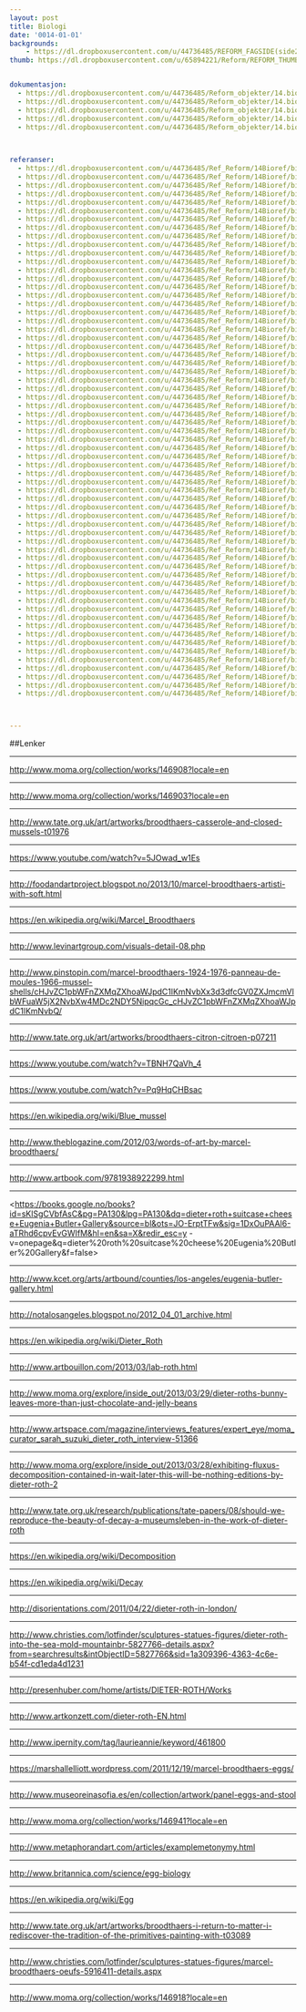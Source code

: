 ```yaml
---
layout: post
title: Biologi
date: '0014-01-01'
backgrounds:
    - https://dl.dropboxusercontent.com/u/44736485/REFORM_FAGSIDE(side2)/14.Biologi2m.jpg
thumb: https://dl.dropboxusercontent.com/u/65894221/Reform/REFORM_THUMBNAILS/14.Biologi.jpg


dokumentasjon:
  - https://dl.dropboxusercontent.com/u/44736485/Reform_objekter/14.bio1.jpg
  - https://dl.dropboxusercontent.com/u/44736485/Reform_objekter/14.bio2.jpg
  - https://dl.dropboxusercontent.com/u/44736485/Reform_objekter/14.bio3.jpg
  - https://dl.dropboxusercontent.com/u/44736485/Reform_objekter/14.bio4.jpg
  - https://dl.dropboxusercontent.com/u/44736485/Reform_objekter/14.bio5.jpg
  


referanser:
  - https://dl.dropboxusercontent.com/u/44736485/Ref_Reform/14Bioref/bioref01.jpg
  - https://dl.dropboxusercontent.com/u/44736485/Ref_Reform/14Bioref/bioref02.jpg
  - https://dl.dropboxusercontent.com/u/44736485/Ref_Reform/14Bioref/bioref03.jpg
  - https://dl.dropboxusercontent.com/u/44736485/Ref_Reform/14Bioref/bioref04.jpg
  - https://dl.dropboxusercontent.com/u/44736485/Ref_Reform/14Bioref/bioref04b.jpg
  - https://dl.dropboxusercontent.com/u/44736485/Ref_Reform/14Bioref/bioref05.jpg
  - https://dl.dropboxusercontent.com/u/44736485/Ref_Reform/14Bioref/bioref05b.jpg
  - https://dl.dropboxusercontent.com/u/44736485/Ref_Reform/14Bioref/bioref05c.jpg
  - https://dl.dropboxusercontent.com/u/44736485/Ref_Reform/14Bioref/bioref06.jpg
  - https://dl.dropboxusercontent.com/u/44736485/Ref_Reform/14Bioref/bioref07.jpg
  - https://dl.dropboxusercontent.com/u/44736485/Ref_Reform/14Bioref/bioref08.jpg
  - https://dl.dropboxusercontent.com/u/44736485/Ref_Reform/14Bioref/bioref08b.jpg
  - https://dl.dropboxusercontent.com/u/44736485/Ref_Reform/14Bioref/bioref09.jpg
  - https://dl.dropboxusercontent.com/u/44736485/Ref_Reform/14Bioref/bioref09c.jpg
  - https://dl.dropboxusercontent.com/u/44736485/Ref_Reform/14Bioref/bioref09d.jpg
  - https://dl.dropboxusercontent.com/u/44736485/Ref_Reform/14Bioref/bioref09e.jpg
  - https://dl.dropboxusercontent.com/u/44736485/Ref_Reform/14Bioref/bioref09f.jpg
  - https://dl.dropboxusercontent.com/u/44736485/Ref_Reform/14Bioref/bioref09fg.jpg
  - https://dl.dropboxusercontent.com/u/44736485/Ref_Reform/14Bioref/bioref09g.jpg
  - https://dl.dropboxusercontent.com/u/44736485/Ref_Reform/14Bioref/bioref09h.jpg
  - https://dl.dropboxusercontent.com/u/44736485/Ref_Reform/14Bioref/bioref10.jpg
  - https://dl.dropboxusercontent.com/u/44736485/Ref_Reform/14Bioref/bioref11.jpg
  - https://dl.dropboxusercontent.com/u/44736485/Ref_Reform/14Bioref/bioref12.jpg
  - https://dl.dropboxusercontent.com/u/44736485/Ref_Reform/14Bioref/bioref13.jpg
  - https://dl.dropboxusercontent.com/u/44736485/Ref_Reform/14Bioref/bioref13b.jpg
  - https://dl.dropboxusercontent.com/u/44736485/Ref_Reform/14Bioref/bioref14.jpg
  - https://dl.dropboxusercontent.com/u/44736485/Ref_Reform/14Bioref/bioref15.jpg
  - https://dl.dropboxusercontent.com/u/44736485/Ref_Reform/14Bioref/bioref16.jpg
  - https://dl.dropboxusercontent.com/u/44736485/Ref_Reform/14Bioref/bioref17.jpg
  - https://dl.dropboxusercontent.com/u/44736485/Ref_Reform/14Bioref/bioref17b.jpg
  - https://dl.dropboxusercontent.com/u/44736485/Ref_Reform/14Bioref/bioref18.jpg
  - https://dl.dropboxusercontent.com/u/44736485/Ref_Reform/14Bioref/bioref19.jpg
  - https://dl.dropboxusercontent.com/u/44736485/Ref_Reform/14Bioref/bioref20.jpg
  - https://dl.dropboxusercontent.com/u/44736485/Ref_Reform/14Bioref/bioref21.jpg
  - https://dl.dropboxusercontent.com/u/44736485/Ref_Reform/14Bioref/bioref22.jpg
  - https://dl.dropboxusercontent.com/u/44736485/Ref_Reform/14Bioref/bioref23.jpg
  - https://dl.dropboxusercontent.com/u/44736485/Ref_Reform/14Bioref/bioref24.jpg
  - https://dl.dropboxusercontent.com/u/44736485/Ref_Reform/14Bioref/bioref25.jpg
  - https://dl.dropboxusercontent.com/u/44736485/Ref_Reform/14Bioref/bioref26.jpg
  - https://dl.dropboxusercontent.com/u/44736485/Ref_Reform/14Bioref/bioref27.jpg
  - https://dl.dropboxusercontent.com/u/44736485/Ref_Reform/14Bioref/bioref28.jpg
  - https://dl.dropboxusercontent.com/u/44736485/Ref_Reform/14Bioref/bioref29.jpg
  - https://dl.dropboxusercontent.com/u/44736485/Ref_Reform/14Bioref/bioref30.jpg
  - https://dl.dropboxusercontent.com/u/44736485/Ref_Reform/14Bioref/bioref31.jpg
  - https://dl.dropboxusercontent.com/u/44736485/Ref_Reform/14Bioref/bioref32.jpg
  - https://dl.dropboxusercontent.com/u/44736485/Ref_Reform/14Bioref/bioref33.jpg
  - https://dl.dropboxusercontent.com/u/44736485/Ref_Reform/14Bioref/bioref34.jpg
  - https://dl.dropboxusercontent.com/u/44736485/Ref_Reform/14Bioref/bioref35.jpg
  - https://dl.dropboxusercontent.com/u/44736485/Ref_Reform/14Bioref/bioref35b.jpg
  - https://dl.dropboxusercontent.com/u/44736485/Ref_Reform/14Bioref/bioref35c.jpg
  - https://dl.dropboxusercontent.com/u/44736485/Ref_Reform/14Bioref/bioref35d.jpg
  - https://dl.dropboxusercontent.com/u/44736485/Ref_Reform/14Bioref/bioref35e.jpg
  - https://dl.dropboxusercontent.com/u/44736485/Ref_Reform/14Bioref/bioref36.jpg
  - https://dl.dropboxusercontent.com/u/44736485/Ref_Reform/14Bioref/bioref36b.jpg
  - https://dl.dropboxusercontent.com/u/44736485/Ref_Reform/14Bioref/bioref36c.jpg
  - https://dl.dropboxusercontent.com/u/44736485/Ref_Reform/14Bioref/bioref36d.jpg
  - https://dl.dropboxusercontent.com/u/44736485/Ref_Reform/14Bioref/bioref36e.jpg
  - https://dl.dropboxusercontent.com/u/44736485/Ref_Reform/14Bioref/bioref36f.jpg
  - https://dl.dropboxusercontent.com/u/44736485/Ref_Reform/14Bioref/bioref37.jpg
  - https://dl.dropboxusercontent.com/u/44736485/Ref_Reform/14Bioref/bioref38.jpg
  - https://dl.dropboxusercontent.com/u/44736485/Ref_Reform/14Bioref/bioref39.jpg
  - https://dl.dropboxusercontent.com/u/44736485/Ref_Reform/14Bioref/bioref40.jpg
  - https://dl.dropboxusercontent.com/u/44736485/Ref_Reform/14Bioref/bioref41.jpg



---
```



##Lenker

* * *
<http://www.moma.org/collection/works/146908?locale=en>

* * *
<http://www.moma.org/collection/works/146903?locale=en>

* * *
<http://www.tate.org.uk/art/artworks/broodthaers-casserole-and-closed-mussels-t01976>

* * *
<https://www.youtube.com/watch?v=5JOwad_w1Es>

* * *
<http://foodandartproject.blogspot.no/2013/10/marcel-broodthaers-artisti-with-soft.html>

* * *
<https://en.wikipedia.org/wiki/Marcel_Broodthaers>

* * *
<http://www.levinartgroup.com/visuals-detail-08.php>

* * *
<http://www.pinstopin.com/marcel-broodthaers-1924-1976-panneau-de-moules-1966-mussel-shells/cHJvZC1pbWFnZXMqZXhoaWJpdC1lKmNvbXx3d3dfcGV0ZXJmcmVlbWFuaW5jX2NvbXw4MDc2NDY5NipqcGc_cHJvZC1pbWFnZXMqZXhoaWJpdC1lKmNvbQ/>

* * *
<http://www.tate.org.uk/art/artworks/broodthaers-citron-citroen-p07211>

* * *
<https://www.youtube.com/watch?v=TBNH7QaVh_4>

* * *
<https://www.youtube.com/watch?v=Pq9HqCHBsac>

* * *
<https://en.wikipedia.org/wiki/Blue_mussel>

* * *
<http://www.theblogazine.com/2012/03/words-of-art-by-marcel-broodthaers/>

* * *
<http://www.artbook.com/9781938922299.html>

* * *
<https://books.google.no/books?id=sKlSgCVbfAsC&pg=PA130&lpg=PA130&dq=dieter+roth+suitcase+cheese+Eugenia+Butler+Gallery&source=bl&ots=JO-ErptTFw&sig=1DxOuPAAl6-aTRhd6cpvEvGWIfM&hl=en&sa=X&redir_esc=y - v=onepage&q=dieter%20roth%20suitcase%20cheese%20Eugenia%20Butler%20Gallery&f=false>

* * *
<http://www.kcet.org/arts/artbound/counties/los-angeles/eugenia-butler-gallery.html>

* * *
<http://notalosangeles.blogspot.no/2012_04_01_archive.html>

* * *
<https://en.wikipedia.org/wiki/Dieter_Roth>

* * *
<http://www.artbouillon.com/2013/03/lab-roth.html>

* * *
<http://www.moma.org/explore/inside_out/2013/03/29/dieter-roths-bunny-leaves-more-than-just-chocolate-and-jelly-beans>

* * *
<http://www.artspace.com/magazine/interviews_features/expert_eye/moma_curator_sarah_suzuki_dieter_roth_interview-51366>

* * *
<http://www.moma.org/explore/inside_out/2013/03/28/exhibiting-fluxus-decomposition-contained-in-wait-later-this-will-be-nothing-editions-by-dieter-roth-2>

* * *
<http://www.tate.org.uk/research/publications/tate-papers/08/should-we-reproduce-the-beauty-of-decay-a-museumsleben-in-the-work-of-dieter-roth>

* * *
<https://en.wikipedia.org/wiki/Decomposition>

* * *
<https://en.wikipedia.org/wiki/Decay>

* * *
<http://disorientations.com/2011/04/22/dieter-roth-in-london/>

* * *
<http://www.christies.com/lotfinder/sculptures-statues-figures/dieter-roth-into-the-sea-mold-mountainbr-5827766-details.aspx?from=searchresults&intObjectID=5827766&sid=1a309396-4363-4c6e-b54f-cd1eda4d1231>

* * *
<http://presenhuber.com/home/artists/DIETER-ROTH/Works>

* * *
<http://www.artkonzett.com/dieter-roth-EN.html>

* * *
<http://www.ipernity.com/tag/laurieannie/keyword/461800>

* * *
<https://marshallelliott.wordpress.com/2011/12/19/marcel-broodthaers-eggs/>

* * *
<http://www.museoreinasofia.es/en/collection/artwork/panel-eggs-and-stool>

* * *
<http://www.moma.org/collection/works/146941?locale=en>

* * *
<http://www.metaphorandart.com/articles/examplemetonymy.html>

* * *
<http://www.britannica.com/science/egg-biology>

* * *
<https://en.wikipedia.org/wiki/Egg>

* * *
<http://www.tate.org.uk/art/artworks/broodthaers-i-return-to-matter-i-rediscover-the-tradition-of-the-primitives-painting-with-t03089>

* * *
<http://www.christies.com/lotfinder/sculptures-statues-figures/marcel-broodthaers-oeufs-5916411-details.aspx>

* * *
<http://www.moma.org/collection/works/146918?locale=en>

